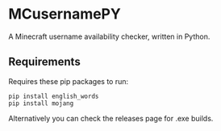 # MCusernamePY
A Minecraft username availability checker, written in Python.

## Requirements
Requires these pip packages to run:
```
pip install english_words
pip install mojang
```
Alternatively you can check the releases page for .exe builds.
